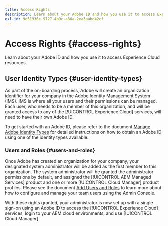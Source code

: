 ```yaml
---
title: Access Rights
description: Learn about your Adobe ID and how you use it to access Experience Cloud resources.
exl-id: 9e51936c-9727-4b9c-a86a-2ea3aabd42cf
---
```


# Access Rights {#access-rights}

Learn about your Adobe ID and how you use it to access Experience Cloud resources.

## User Identity Types {#user-identity-types}

As part of the on-boarding process, Adobe will create an organization identifier for your company in the Adobe Identity Management System (IMS). IMS is where all your users and their permissions can be managed. Each user, who needs to be a member of this organization, and will be granted access to any of the [!UICONTROL Experience Cloud] services, will need to have their own Adobe ID. 

To get started with an Adobe ID, please refer to the document [Manage Adobe Identity Types](https://helpx.adobe.com/enterprise/using/identity.html) for detailed instructions on how to obtain an Adobe ID using one of the identity types available.

### Users and Roles {#users-and-roles}

Once Adobe has created an organization for your company, your designated system administrator will be added as the first member to this organization. The system administrator will be granted the administrator permissions by default, and assigned the [!UICONTROL AEM Managed Services] product and one or more [!UICONTROL Cloud Manager] product profiles. Please see the document [Add Users and Roles](setting-up-users-and-roles.md) to learn more about how to configure and manage your team users using the Admin Console.

With these rights granted, your administrator is now set up with a single sign-on using an Adobe ID to access the [!UICONTROL Experience Cloud] services, login to your AEM cloud environments, and use [!UICONTROL Cloud Manager].
